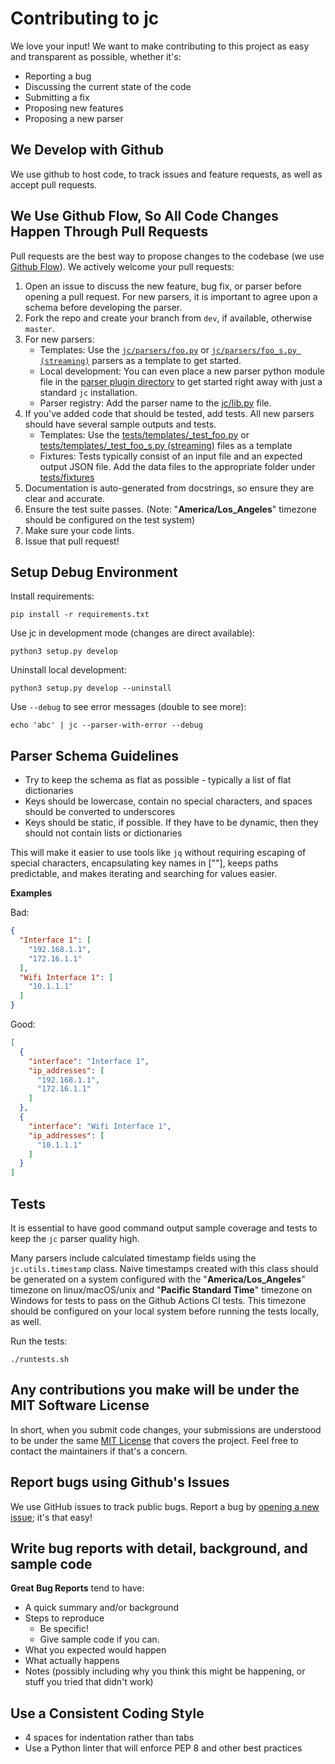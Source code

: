 # Contributing to jc
We love your input! We want to make contributing to this project as easy and transparent as possible, whether it's:

- Reporting a bug
- Discussing the current state of the code
- Submitting a fix
- Proposing new features
- Proposing a new parser

## We Develop with Github
We use github to host code, to track issues and feature requests, as well as accept pull requests.

## We Use Github Flow, So All Code Changes Happen Through Pull Requests
Pull requests are the best way to propose changes to the codebase (we use [Github Flow](https://guides.github.com/introduction/flow/index.html)). We actively welcome your pull requests:

1. Open an issue to discuss the new feature, bug fix, or parser before opening a pull request. For new parsers, it is important to agree upon a schema before developing the parser.
2. Fork the repo and create your branch from `dev`, if available, otherwise `master`.
3. For new parsers:
   - Templates: Use the [`jc/parsers/foo.py`](https://github.com/kellyjonbrazil/jc/blob/master/jc/parsers/foo.py) or [`jc/parsers/foo_s.py (streaming)`](https://github.com/kellyjonbrazil/jc/blob/master/jc/parsers/foo_s.py) parsers as a template to get started.
   - Local development: You can even place a new parser python module file in the [parser plugin directory](https://github.com/kellyjonbrazil/jc#parser-plugins) to get started right away with just a standard `jc` installation.
   - Parser registry: Add the parser name to the [jc/lib.py](https://github.com/kellyjonbrazil/jc/blob/master/jc/lib.py) file.
4. If you've added code that should be tested, add tests. All new parsers should have several sample outputs and tests.
   - Templates: Use the [tests/templates/_test_foo.py](https://github.com/kellyjonbrazil/jc/blob/master/tests/templates/_test_foo.py) or [tests/templates/_test_foo_s.py (streaming)](https://github.com/kellyjonbrazil/jc/tree/master/tests/templates) files as a template
   - Fixtures: Tests typically consist of an input file and an expected output JSON file. Add the data files to the appropriate folder under [tests/fixtures](https://github.com/kellyjonbrazil/jc/tree/master/tests/fixtures)
5. Documentation is auto-generated from docstrings, so ensure they are clear and accurate.
6. Ensure the test suite passes. (Note: "**America/Los_Angeles**" timezone should be configured on the test system)
7. Make sure your code lints.
8. Issue that pull request!

## Setup Debug Environment

Install requirements:

```shell
pip install -r requirements.txt
```

Use jc in development mode (changes are direct available):

```shell
python3 setup.py develop
```

Uninstall local development:

```shell
python3 setup.py develop --uninstall
```

Use `--debug` to see error messages (double to see more):

```shell
echo 'abc' | jc --parser-with-error --debug
```



## Parser Schema Guidelines
- Try to keep the schema as flat as possible - typically a list of flat dictionaries
- Keys should be lowercase, contain no special characters, and spaces should be converted to underscores
- Keys should be static, if possible. If they have to be dynamic, then they should not contain lists or dictionaries

This will make it easier to use tools like `jq` without requiring escaping of special characters, encapsulating key names in [""], keeps paths predictable, and makes iterating and searching for values easier.

**Examples**

Bad:
```json
{
  "Interface 1": [
    "192.168.1.1",
    "172.16.1.1"
  ],
  "Wifi Interface 1": [
    "10.1.1.1"
  ]
}
```
Good:
```json
[
  {
    "interface": "Interface 1",
    "ip_addresses": [
      "192.168.1.1",
      "172.16.1.1"
    ]
  },
  {
    "interface": "Wifi Interface 1",
    "ip_addresses": [
      "10.1.1.1"
    ]
  }
]
```

## Tests
It is essential to have good command output sample coverage and tests to keep the `jc` parser quality high.

Many parsers include calculated timestamp fields using the `jc.utils.timestamp` class. Naive timestamps created with this class should be generated on a system configured with the "**America/Los_Angeles**" timezone on linux/macOS/unix and "**Pacific Standard Time**" timezone on Windows for tests to pass on the Github Actions CI tests. This timezone should be configured on your local system before running the tests locally, as well.

Run the tests:

```shell
./runtests.sh
```

## Any contributions you make will be under the MIT Software License
In short, when you submit code changes, your submissions are understood to be under the same [MIT License](http://choosealicense.com/licenses/mit/) that covers the project. Feel free to contact the maintainers if that's a concern.

## Report bugs using Github's Issues
We use GitHub issues to track public bugs. Report a bug by [opening a new issue](https://github.com/kellyjonbrazil/jc/issues); it's that easy!

## Write bug reports with detail, background, and sample code
**Great Bug Reports** tend to have:

- A quick summary and/or background
- Steps to reproduce
  - Be specific!
  - Give sample code if you can.
- What you expected would happen
- What actually happens
- Notes (possibly including why you think this might be happening, or stuff you tried that didn't work)

## Use a Consistent Coding Style
* 4 spaces for indentation rather than tabs
* Use a Python linter that will enforce PEP 8 and other best practices
